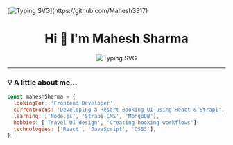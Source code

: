 [![Typing SVG](https://readme-typing-svg.demolab.com?font=Fira+Code&duration=3000&pause=1000&color=F75C7E&center=true&vCenter=true&width=435&lines=Hi+%F0%9F%91%8B+I'm+Mahesh+Sharma;Frontend+Developer+%7C+React+Lover;Building+beautiful+travel+UI%2C+one+pixel+at+a+time!)](https://github.com/Mahesh3317)

<h1 align="center">Hi 👋 I'm Mahesh Sharma</h1>

<p align="center">
  <img src="https://readme-typing-svg.demolab.com?font=Fira+Code&duration=3000&pause=1000&color=00F7FF&center=true&vCenter=true&width=440&lines=React+Frontend+Developer;Building+clean+and+modern+web+UIs;Focused+on+Dandeli+travel+projects" alt="Typing SVG" />
</p>

---

### 💡 A little about me...

```js
const maheshSharma = {
  lookingFor: 'Frontend Developer',
  currentFocus: 'Developing a Resort Booking UI using React & Strapi',
  learning: ['Node.js', 'Strapi CMS', 'MongoDB'],
  hobbies: ['Travel UI design', 'Creating booking workflows'],
  technologies: ['React', 'JavaScript', 'CSS3'],
};
